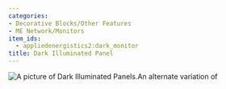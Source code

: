 ```yaml
---
categories:
- Decorative Blocks/Other Features
- ME Network/Monitors
item_ids:
  - appliedenergistics2:dark_monitor
title: Dark Illuminated Panel
---
```


![A picture of Dark Illuminated
Panels.](../../../../public/assets/large/dark_illuminated_panel.png)An alternate variation of
<ItemLink id="appliedenergistics2:semi_dark_monitor"/>

<RecipeFor id="appliedenergistics2:dark_monitor"/>
